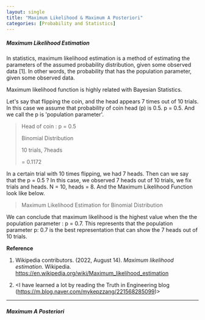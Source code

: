 ```yaml
---
layout: single
title: "Maximum Likelihood & Maximum A Posteriori"
categories: [Probability and Statistics]
---
```


##### Maximum Likelihood Estimation

In statistics, maximum likelihood estimation is a method of estimating the parameters of the assumed probability distribution, given some observed data [1]. In other words, the probability that has the population parameter, given some observed data.



Maximum likelihood function is highly related with Bayesian Statistics. 

Let's say that flipping the coin, and the head appears 7 times out of 10 trials. In this case we assume that probability of coin head (p) is 0.5. p = 0.5. And we call the p is 'population parameter'. 

> Head of coin : p = 0.5 
>
> Binomial Distribution
>
> 10 trials, 7heads
>
> = 0.1172



In a certain trial with 10 times flipping, we had 7 heads. Then can we say that the p = 0.5 ? In this case, we observed 7 heads out of 10 trials, we fix trials and heads. N = 10, heads = 8. And the Maximum Likelihood Function look like below.

> Maximum Likelihood Estimation for Binomial Distribution



We can conclude that maximum likelihood is the highest value when the the population parameter : p = 0.7. This represents that the population parameter p: 0.7 is the best representation that can show the 7 heads out of 10 trials.



**Reference**

1. Wikipedia contributors. (2022, August 14). *Maximum likelihood estimation*. Wikipedia. https://en.wikipedia.org/wiki/Maximum_likelihood_estimation

2. <I have learned a lot by reading the Truth in Engineering blog (https://m.blog.naver.com/mykepzzang/221568285099)>



------

##### Maximum A Posteriori

